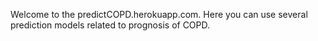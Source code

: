 Welcome to the predictCOPD.herokuapp.com.
Here you can use several prediction models related to prognosis of COPD.
